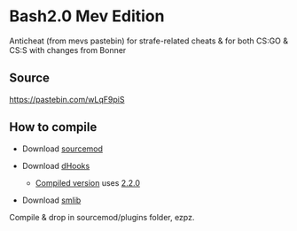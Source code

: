 # Bash2.0 Mev Edition
Anticheat (from mevs pastebin) for strafe-related cheats & for both CS:GO & CS:S with changes from Bonner

## Source
https://pastebin.com/wLqF9piS

## How to compile
* Download [sourcemod](https://www.sourcemod.net/downloads.php?branch=stable)
* Download [dHooks](https://forums.alliedmods.net/showthread.php?t=180114)
  * [Compiled version](https://github.com/isteinbrook/bash2/blob/master/bash2.smx) uses [2.2.0](http://users.alliedmods.net/~drifter/builds/dhooks/2.2/dhooks-2.2.0-hg126-linux.tar.gz)

* Download [smlib](https://github.com/splewis/smlib)

Compile & drop in sourcemod/plugins folder, ezpz.
